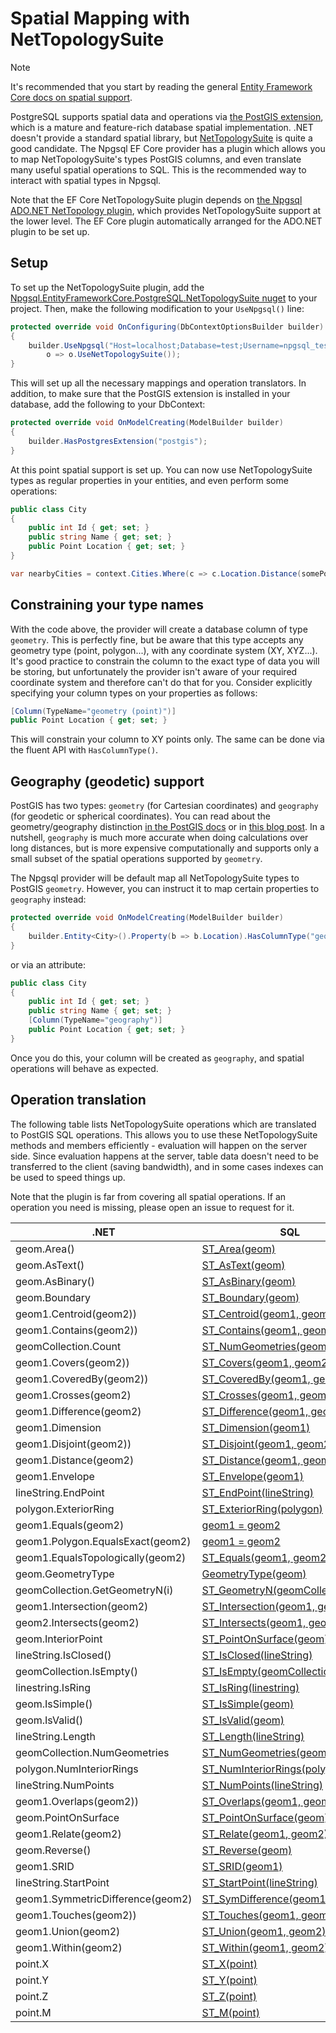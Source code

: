 # Spatial Mapping with NetTopologySuite

> [!NOTE]
> It's recommended that you start by reading the general [Entity Framework Core docs on spatial support](https://docs.microsoft.com/ef/core/modeling/spatial).

PostgreSQL supports spatial data and operations via [the PostGIS extension](https://postgis.net/), which is a mature and feature-rich database spatial implementation. .NET doesn't provide a standard spatial library, but [NetTopologySuite](https://github.com/NetTopologySuite/NetTopologySuite) is quite a good candidate. The Npgsql EF Core provider has a plugin which allows you to map NetTopologySuite's types PostGIS columns, and even translate many useful spatial operations to SQL. This is the recommended way to interact with spatial types in Npgsql.

Note that the EF Core NetTopologySuite plugin depends on [the Npgsql ADO.NET NetTopology plugin](http://www.npgsql.org/doc/types/nts.html), which provides NetTopologySuite support at the lower level. The EF Core plugin automatically arranged for the ADO.NET plugin to be set up.

## Setup

To set up the NetTopologySuite plugin, add the [Npgsql.EntityFrameworkCore.PostgreSQL.NetTopologySuite nuget](https://www.nuget.org/packages/Npgsql.EntityFrameworkCore.PostgreSQL.NetTopologySuite) to your project. Then, make the following modification to your `UseNpgsql()` line:

```c#
protected override void OnConfiguring(DbContextOptionsBuilder builder)
{
    builder.UseNpgsql("Host=localhost;Database=test;Username=npgsql_tests;Password=npgsql_tests",
        o => o.UseNetTopologySuite());
}
```

This will set up all the necessary mappings and operation translators. In addition, to make sure that the PostGIS extension is installed in your database, add the following to your DbContext:

```c#
protected override void OnModelCreating(ModelBuilder builder)
{
    builder.HasPostgresExtension("postgis");
}
```

At this point spatial support is set up. You can now use NetTopologySuite types as regular properties in your entities, and even perform some operations:

```c#
public class City
{
    public int Id { get; set; }
    public string Name { get; set; }
    public Point Location { get; set; }
}

var nearbyCities = context.Cities.Where(c => c.Location.Distance(somePoint) < 100);
```

## Constraining your type names

With the code above, the provider will create a database column of type `geometry`. This is perfectly fine, but be aware that this type accepts any geometry type (point, polygon...), with any coordinate system (XY, XYZ...). It's good practice to constrain the column to the exact type of data you will be storing, but unfortunately the provider isn't aware of your required coordinate system and therefore can't do that for you. Consider explicitly specifying your column types on your properties as follows:

```c#
[Column(TypeName="geometry (point)")]
public Point Location { get; set; }
```

This will constrain your column to XY points only. The same can be done via the fluent API with `HasColumnType()`.

## Geography (geodetic) support

PostGIS has two types: `geometry` (for Cartesian coordinates) and `geography` (for geodetic or spherical coordinates). You can read about the geometry/geography distinction [in the PostGIS docs](https://postgis.net/docs/manual-2.4/using_postgis_dbmanagement.html#PostGIS_Geography) or in [this blog post](http://workshops.boundlessgeo.com/postgis-intro/geography.html). In a nutshell, `geography` is much more accurate when doing calculations over long distances, but is more expensive computationally and supports only a small subset of the spatial operations supported by `geometry`.

The Npgsql provider will be default map all NetTopologySuite types to PostGIS `geometry`. However, you can instruct it to map certain properties to `geography` instead:

```c#
protected override void OnModelCreating(ModelBuilder builder)
{
    builder.Entity<City>().Property(b => b.Location).HasColumnType("geography (point)");
}
```

or via an attribute:

```c#
public class City
{
    public int Id { get; set; }
    public string Name { get; set; }
    [Column(TypeName="geography")]
    public Point Location { get; set; }
}
```

Once you do this, your column will be created as `geography`, and spatial operations will behave as expected.

## Operation translation

The following table lists NetTopologySuite operations which are translated to PostGIS SQL operations. This allows you to use these NetTopologySuite methods and members efficiently - evaluation will happen on the server side. Since evaluation happens at the server, table data doesn't need to be transferred to the client (saving bandwidth), and in some cases indexes can be used to speed things up.

Note that the plugin is far from covering all spatial operations. If an operation you need is missing, please open an issue to request for it.

.NET                             | SQL
---------------------------------|-----
geom.Area()                      | [ST_Area(geom)](https://postgis.net/docs/manual-3.0/ST_Area.html)
geom.AsText()                    | [ST_AsText(geom)](https://postgis.net/docs/manual-3.0/ST_AsText.html)
geom.AsBinary()                  | [ST_AsBinary(geom)](https://postgis.net/docs/manual-3.0/ST_AsBinary.html)
geom.Boundary                    | [ST_Boundary(geom)](https://postgis.net/docs/manual-3.0/ST_Boundary.html)
geom1.Centroid(geom2))           | [ST_Centroid(geom1, geom2)](https://postgis.net/docs/manual-3.0/ST_Centroid.html)
geom1.Contains(geom2))           | [ST_Contains(geom1, geom2)](https://postgis.net/docs/manual-3.0/ST_Contains.html)
geomCollection.Count             | [ST_NumGeometries(geom1)](https://postgis.net/docs/manual-3.0/ST_NumGeometries.html)
geom1.Covers(geom2))             | [ST_Covers(geom1, geom2)](https://postgis.net/docs/manual-3.0/ST_Covers.html)
geom1.CoveredBy(geom2))          | [ST_CoveredBy(geom1, geom2)](https://postgis.net/docs/manual-3.0/ST_CoveredBy.html)
geom1.Crosses(geom2)             | [ST_Crosses(geom1, geom2)](https://postgis.net/docs/manual-3.0/ST_Crosses.html)
geom1.Difference(geom2)          | [ST_Difference(geom1, geom2)](https://postgis.net/docs/manual-3.0/ST_Difference.html)
geom1.Dimension                  | [ST_Dimension(geom1)](https://postgis.net/docs/manual-3.0/ST_Dimension.html)
geom1.Disjoint(geom2))           | [ST_Disjoint(geom1, geom2)](https://postgis.net/docs/manual-3.0/ST_Disjoint.html)
geom1.Distance(geom2)            | [ST_Distance(geom1, geom2)](https://postgis.net/docs/manual-3.0/ST_Distance.html)
geom1.Envelope                   | [ST_Envelope(geom1)](https://postgis.net/docs/manual-3.0/ST_Envelope.html)
lineString.EndPoint              | [ST_EndPoint(lineString)](https://postgis.net/docs/manual-3.0/ST_EndPoint.html)
polygon.ExteriorRing             | [ST_ExteriorRing(polygon)](https://postgis.net/docs/manual-3.0/ST_ExteriorRing.html)
geom1.Equals(geom2)              | [geom1 = geom2](https://postgis.net/docs/manual-3.0/ST_Geometry_EQ.html)
geom1.Polygon.EqualsExact(geom2) | [geom1 = geom2](https://postgis.net/docs/manual-3.0/ST_Geometry_EQ.html)
geom1.EqualsTopologically(geom2) | [ST_Equals(geom1, geom2)](https://postgis.net/docs/manual-3.0/ST_Equals.html)
geom.GeometryType                | [GeometryType(geom)](https://postgis.net/docs/manual-3.0/GeometryType.html)
geomCollection.GetGeometryN(i)   | [ST_GeometryN(geomCollection, i)](https://postgis.net/docs/manual-3.0/ST_GeometryN.html)
geom1.Intersection(geom2)        | [ST_Intersection(geom1, geom2)](https://postgis.net/docs/manual-3.0/ST_Intersection.html)
geom2.Intersects(geom2)          | [ST_Intersects(geom1, geom2)](https://postgis.net/docs/manual-3.0/ST_Intersects.html)
geom.InteriorPoint               | [ST_PointOnSurface(geom)](https://postgis.net/docs/manual-3.0/ST_PointOnSurface.html)
lineString.IsClosed()            | [ST_IsClosed(lineString)](https://postgis.net/docs/manual-3.0/ST_IsClosed.html)
geomCollection.IsEmpty()         | [ST_IsEmpty(geomCollection)](https://postgis.net/docs/manual-3.0/ST_IsEmpty.html)
linestring.IsRing                | [ST_IsRing(linestring)](https://postgis.net/docs/manual-3.0/ST_IsRing.html)
geom.IsSimple()                  | [ST_IsSimple(geom)](https://postgis.net/docs/manual-3.0/ST_IsSimple.html)
geom.IsValid()                   | [ST_IsValid(geom)](https://postgis.net/docs/manual-3.0/ST_IsValid.html)
lineString.Length                | [ST_Length(lineString)](https://postgis.net/docs/manual-3.0/ST_Length.html)
geomCollection.NumGeometries     | [ST_NumGeometries(geomCollection)](https://postgis.net/docs/manual-3.0/ST_NumGeometries.html)
polygon.NumInteriorRings         | [ST_NumInteriorRings(polygon)](https://postgis.net/docs/manual-3.0/ST_NumInteriorRings.html)
lineString.NumPoints             | [ST_NumPoints(lineString)](https://postgis.net/docs/manual-3.0/ST_NumPoints.html)
geom1.Overlaps(geom2))           | [ST_Overlaps(geom1, geom2)](https://postgis.net/docs/manual-3.0/ST_Overlaps.html)
geom.PointOnSurface              | [ST_PointOnSurface(geom)](https://postgis.net/docs/manual-3.0/ST_PointOnSurface.html)
geom1.Relate(geom2)              | [ST_Relate(geom1, geom2)](https://postgis.net/docs/manual-3.0/ST_Relate.html)
geom.Reverse()                   | [ST_Reverse(geom)](https://postgis.net/docs/manual-3.0/ST_Reverse.html)
geom1.SRID                       | [ST_SRID(geom1)](https://postgis.net/docs/manual-3.0/ST_SRID.html)
lineString.StartPoint            | [ST_StartPoint(lineString)](https://postgis.net/docs/manual-3.0/ST_StartPoint.html)
geom1.SymmetricDifference(geom2) | [ST_SymDifference(geom1, geom2)](https://postgis.net/docs/manual-3.0/ST_SymDifference.html)
geom1.Touches(geom2))            | [ST_Touches(geom1, geom2)](https://postgis.net/docs/manual-3.0/ST_Touches.html)
geom1.Union(geom2)               | [ST_Union(geom1, geom2)](https://postgis.net/docs/manual-3.0/ST_Union.html)
geom1.Within(geom2)              | [ST_Within(geom1, geom2)](https://postgis.net/docs/manual-3.0/ST_Within.html)
point.X                          | [ST_X(point)](https://postgis.net/docs/manual-3.0/ST_X.html)
point.Y                          | [ST_Y(point)](https://postgis.net/docs/manual-3.0/ST_Y.html)
point.Z                          | [ST_Z(point)](https://postgis.net/docs/manual-3.0/ST_Z.html)
point.M                          | [ST_M(point)](https://postgis.net/docs/manual-3.0/ST_M.html)

